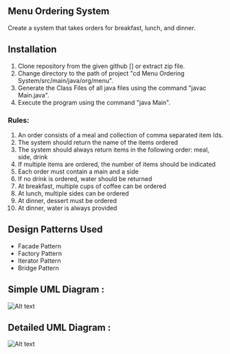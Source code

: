 ## Menu Ordering System

Create a system that takes orders for breakfast, lunch, and dinner.

## Installation
1. Clone repository from the given github [] or extract zip file.
2. Change directory to the path of project "cd Menu Ordering System/src/main/java/org/menu".
3. Generate the Class Files of all java files using the command "javac Main.java".
4. Execute the program using the command "java Main".


### Rules:
1. An order consists of a meal and collection of comma separated item Ids.
2. The system should return the name of the items ordered
3. The system should always return items in the following order: meal, side, drink
4. If multiple items are ordered, the number of items should be indicated
5. Each order must contain a main and a side
6. If no drink is ordered, water should be returned
7. At breakfast, multiple cups of coffee can be ordered
8. At lunch, multiple sides can be ordered
9. At dinner, dessert must be ordered
10. At dinner, water is always provided


## Design Patterns Used
- Facade Pattern
- Factory Pattern
- Iterator Pattern
- Bridge Pattern

## Simple UML Diagram :
![Alt text]()


## Detailed UML Diagram :
![Alt text]()